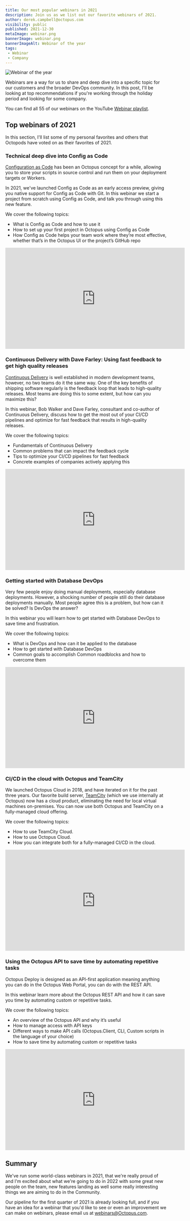 ```yaml
---
title: Our most popular webinars in 2021
description: Join us as we list out our favorite webinars of 2021. 
author: derek.campbell@octopus.com
visibility: public
published: 2021-12-30
metaImage: webinar.png
bannerImage: webinar.png
bannerImageAlt: Webinar of the year
tags:
 - Webinar
 - Company
---
```


![Webinar of the year](webinar.png)

Webinars are a way for us to share and deep dive into a specific topic for our customers and the broader DevOps community. In this post, I'll be looking at top recommendations if you're working through the holiday period and looking for some company.

You can find all 55 of our webinars on the YouTube [Webinar playlist](hhttps://www.youtube.com/playlist?list=PLAGskdGvlaw2ph_YPvMquJlzgYd7bEDba).

## Top webinars of 2021

In this section, I'll list some of my personal favorites and others that Octopods have voted on as their favorites of 2021.

### Technical deep dive into Config as Code

[Configuration as Code](https://octopus.com/blog/config-as-code-what-is-it-how-is-it-beneficial) has been an Octopus concept for a while, allowing you to store your scripts in source control and run them on your deployment targets or Workers. 

In 2021, we've launched Config as Code as an early access preview, giving you native support for Config as Code with Git. In this webinar we start a project from scratch using Config as Code, and talk you through using this new feature.

We cover the following topics: 

- What is Config as Code and how to use it
- How to set up your first project in Octopus using Config as Code
- How Config as Code helps your team work where they’re most effective, whether that’s in the Octopus UI or the project’s GitHub repo

<iframe width="560" height="315" src="https://www.youtube.com/embed/oZfxlbpSP14" frameborder="0" allowfullscreen></iframe>

### Continuous Delivery with Dave Farley: Using fast feedback to get high quality releases

[Continuous Delivery](https://www.continuous-delivery.co.uk/) is well established in modern development teams, however, no two teams do it the same way. One of the key benefits of shipping software regularly is the feedback loop that leads to high-quality releases. Most teams are doing this to some extent, but how can you maximize this?

In this webinar, Bob Walker and Dave Farley, consultant and co-author of Continuous Delivery, discuss how to get the most out of your CI/CD pipelines and optimize for fast feedback that results in high-quality releases.

We cover the following topics: 

- Fundamentals of Continuous Delivery
- Common problems that can impact the feedback cycle
- Tips to optimize your CI/CD pipelines for fast feedback
- Concrete examples of companies actively applying this

<iframe width="560" height="315" src="https://www.youtube.com/embed/IhUyUIiMrNs" frameborder="0" allowfullscreen></iframe>

### Getting started with Database DevOps

Very few people enjoy doing manual deployments, especially database deployments.  However, a shocking number of people still do their database deployments manually.  Most people agree this is a problem, but how can it be solved?  Is DevOps the answer?

In this webinar you will learn how to get started with Database DevOps to save time and frustration.  

We cover the following topics:   

- What is DevOps and how can it be applied to the database
- How to get started with Database DevOps 
- Common goals to accomplish Common roadblocks and how to overcome them

<iframe width="560" height="315" src="https://www.youtube.com/embed/Ho3p7gP4zW4" frameborder="0" allowfullscreen></iframe>

### CI/CD in the cloud with Octopus and TeamCity

We launched Octopus Cloud in 2018, and have iterated on it for the past three years. Our favorite build server, [TeamCity](https://www.jetbrains.com/teamcity/) (which we use internally at Octopus) now has a cloud product, eliminating the need for local virtual machines on-premises. You can now use both Octopus and TeamCity on a fully-managed cloud offering.

We cover the following topics: 

- How to use TeamCity Cloud.
- How to use Octopus Cloud.
- How you can integrate both for a fully-managed CI/CD in the cloud.

<iframe width="560" height="315" src="https://www.youtube.com/embed/5o3uBES2-i8" frameborder="0" allowfullscreen></iframe>

### Using the Octopus API to save time by automating repetitive tasks

Octopus Deploy is designed as an API-first application meaning anything you can do in the Octopus Web Portal, you can do with the REST API.   

In this webinar learn more about the Octopus REST API and how it can save you time by automating custom or repetitive tasks. 

We cover the following topics: 

- An overview of the Octopus API and why it’s useful 
- How to manage access with API keys  
- Different ways to make API calls (Octopus.Client, CLI, Custom scripts in the language of your choice) 
- How to save time by automating custom or repetitive tasks

<iframe width="560" height="315" src="https://www.youtube.com/embed/ACb2sHWoZto" frameborder="0" allowfullscreen></iframe>

## Summary

We've run some world-class webinars in 2021, that we're really proud of and I'm excited about what we're going to do in 2022 with some great new people on the team, new features landing as well some really interesting things we are aiming to do in the Community.

Our pipeline for the first quarter of 2021 is already looking full, and if you have an idea for a webinar that you'd like to see or even an improvement we can make on webinars, please email us at <webinars@Octopus.com>.

